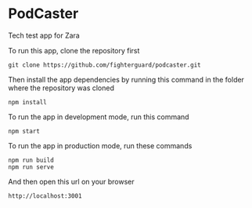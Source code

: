 # PodCaster
Tech test app for Zara

To run this app, clone the repository first

```
git clone https://github.com/fighterguard/podcaster.git
```

Then install the app dependencies by running this command in the folder where the repository was cloned

```
npm install
```

To run the app in development mode, run this command

```
npm start
```

To run the app in production mode, run these commands

```
npm run build
npm run serve
```

And then open this url on your browser

```
http://localhost:3001
```